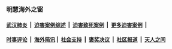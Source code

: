 
### 明慧海外之窗

####  [武汉肺炎](indexes/365.md?t=07122001) &nbsp;|&nbsp;  [迫害案例综述](indexes/328.md?t=07122001) &nbsp;|&nbsp; [迫害致死案例](indexes/277.md?t=07122001)  &nbsp;|&nbsp; [更多迫害案例](indexes/81.md?t=07122001)  &nbsp;|&nbsp; 
####  [时事评论](indexes/19.md?t=07122001) &nbsp;|&nbsp; [海外简讯](indexes/245.md?t=07122001)&nbsp;|&nbsp;  [社会支持](indexes/140.md?t=07122001) &nbsp;|&nbsp; [褒奖决议](indexes/282.md?t=07122001) &nbsp;|&nbsp; [社区报道](indexes/91.md?t=07122001)  &nbsp;|&nbsp; [天人之间](indexes/78.md?t=07122001) 

